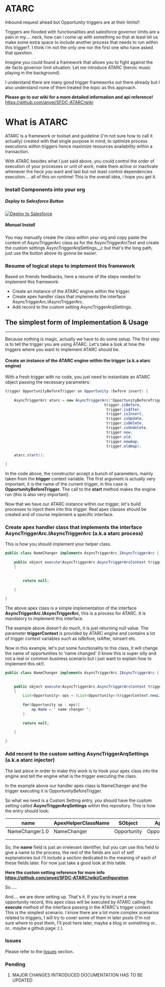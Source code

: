 # ATARC

Inbound request ahead but Opportunity triggers are at their limits!! 

Triggers are flooded with functionalities and salesforce governor limits are a pain in my.... neck, how can i come up with something so that at least let us make some extra space to include another process that needs to run within this trigger?. I think i'm not the only one nor the first one who have asked that question.

Imagine you could found a framework that allows you to fight against the de-facto governor limit situation. Let me introduce ATARC (heroic music playing in the background). 

I understand there are many good trigger frameworks out there already but I also understand none of them treated the topic as this approach. 

**Please go to our wiki for a more detailed information and api reference!** https://github.com/anyei/SFDC-ATARC/wiki

# What is ATARC

ATARC is a framework or toolset and guideline (i'm not sure how to call it actually) created with that single purpose in mind, to optimize process executions within triggers hence maximize resources availability within a transaction.

With ATARC besides what I just said above, you could control the order of execution of your processes or unit of work, make them active or inactivate whenever the heck you want and last but not least control dependencies execution.... all of this on runtime! This is the overall idea, i hope you get it.

### Install Components into your org

##### Deploy to Salesforce Button

<a href="https://githubsfdeploy.herokuapp.com?owner=anyei&repo=SFDC-ATARC">
  <img alt="Deploy to Salesforce"
       src="https://raw.githubusercontent.com/afawcett/githubsfdeploy/master/src/main/webapp/resources/img/deploy.png">
</a>

##### Manual Install

You may manually create the class within your org and copy paste the content of AsyncTriggerArc class as for the AsyncTriggerArcTest and create the custom settings AsyncTriggerArqSettings__c but that's the long path, just use the button above its gonna be easier. 

### Resume of logical steps to implement this framework

Based on friends feedbacks, here a resume of the steps needed to implement this framework:

* Create an instance of the ATARC engine within the trigger.
* Create apex handler class that implements the interface AsyncTriggerArc.IAsyncTriggerArc.
* Add record to the custom setting AsyncTriggerArqSettings.



## The simplest form of Implementation & Usage
_____
Because nothing is magic, actually we have to do some setup. The first step is to tell the trigger you are using ATARC.
Let's take a look at how the triggers where you want to implement ATARC should be.

####  Create an instance of the ATARC engine within the trigger (a.k.a atarc engine)

With a fresh trigger with no code, you just need to instantiate an ATARC object passing the necessary parameters:

```java
trigger OpportunityBeforeTrigger on Opportunity (before insert) {
    
    AsyncTriggerArc atarc = new AsyncTriggerArc('OpportunityBeforeTrigger',
                                             trigger.isBefore, 
                                              trigger.isAfter, 
                                              trigger.isInsert, 
                                              trigger.isUpdate, 
                                              trigger.isDelete,
                                              trigger.isUndelete,
                                              trigger.new,
                                              trigger.old,
                                              trigger.newmap, 
                                              trigger.oldmap);
    
    atarc.start();

}
```

In the code above, the constructor accept a bunch of parameters, mainly taken from the **trigger** context variable. The first argument is actually very important, it is the name of the current trigger, in this case is **OpportunityBeforeTrigger**. The call to the **start** method makes the engine run (this is also very important). 

Now that we have our ATARC instance within our trigger, let's build processes to inject them into this trigger. Real apex classes should be created and of course implement a specific interface.

### Create apex handler class that implements the interface AsyncTriggerArc.IAsyncTriggerArc (a.k.a atarc process)

This is how you should implement your helper class.

```java
public class NameChanger implements AsyncTriggerArc.IAsyncTriggerArc {    
    
    public object execute(AsyncTriggerArc.AsyncTriggerArcContext triggerContext)
    {  
       
        
        return null;
        
    }

}

```

The above apex class is a simple implementation of the interface **AsyncTriggerArc.IAsyncTriggerArc**, this is a process for ATARC. It is mandatory to implement this interface. 

The example above doesn't do much, it is just returning null value. The parameter **triggerContext** is provided by ATARC engine and contains a lot of trigger context variables such as isBefore, isAfter, isInsert etc.

Now in this example, let's put some functionality to this class, it will change the name of opportunities to 'name changed' (I know this is super silly and not a real or common business scenario but i just want to explain how to implement this ok!).

```java
public class NameChanger implements AsyncTriggerArc.IAsyncTriggerArc {
    
    
    public object execute(AsyncTriggerArc.AsyncTriggerArcContext triggerContext)
    {  
        List<Opportunity> ops = (List<Opportunity>)triggerContext.newList;
        
        for(Opportunity op : ops){
            op.Name = ' name changer ';
        }
        
        return null;
        
    }

}
```

### Add record to the custom setting AsyncTriggerArqSettings (a.k.a atarc injector)

The last piece in order to make this work is to hook your apex class into the engine and tell the engine what is the trigger executing the class.

In the example above our handler apex class is NameChanger and the trigger executing it is OpportunityBeforeTrigger. 

So what we need is a Custom Setting entry, you should have the custom setting called **AsyncTriggerArqSettings** within this repository. This is how the entry should look:

| name           | ApexHelperClassName | SObject     | ApexTriggerName          | Event        | IsActive | isAsync | Order | breakIfError | DependsOnSuccess |
|----------------|---------------------|-------------|--------------------------|--------------|----------|---------|-------|--------------|-----------|
| NameChanger1.0 | NameChanger         | Opportunity | OpportunityBeforeTrigger | BeforeInsert | true     | false   | 1     | true         |           |
|                |                     |             |                          |              |          |         |       |              |           |
|                |                     |             |                          |              |          |         |       |              |           |


So, the **name** field is just an irrelevant identifier, but you can use this field to give a name to the process, the rest of the fields are sort of self explanatories but i'll include a section dedicated to the meaning of each of these fields later. For now just take a good look at this table.

**Here the custom setting reference for more info https://github.com/anyei/SFDC-ATARC/wiki/Configuration**

So.....

And.... we are done setting up. That's it. If you try to insert a new opportunity record, this apex class will be executed by ATARC calling the **execute** method of the interface passing in the ATARC's trigger context. This is the simplest scenario. I know there are a lot more complex scenarios related to triggers, I will try to cover some of them in later posts (I'm not sure where to post them, I'll post here later, maybe a blog or something or.. or.. maybe a github page :) ). 


### Issues
Please refer to the <a href="https://github.com/anyei/SFDC-ATARC/issues">Issues</a> section.

### Pending

1. MAJOR CHANGES INTRODUCED DOCUMENTATION HAS TO BE UPDATED


